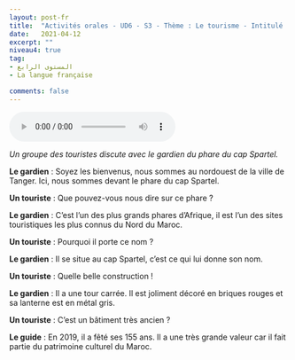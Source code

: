 ```yaml
---
layout: post-fr
title:  "Activités orales - UD6 - S3 - Thème : Le tourisme - Intitulé : Où es-tu parti ? "
date:   2021-04-12
excerpt: ""
niveau4: true
tag:
- المستوى الرابع 
- La langue française

comments: false
---
```




<audio controls>
  <source src="../assets/mp3/4/U6_S3.mp3" type="audio/mpeg">
  Your browser does not support the audio element.
</audio>



*Un groupe des touristes discute avec le gardien du phare du cap Spartel.*



**Le gardien** : Soyez les bienvenus, nous sommes au nordouest de la ville de Tanger. Ici, nous sommes devant le phare du cap Spartel.

**Un touriste** : Que pouvez-vous nous dire sur ce phare ?

**Le gardien** : C’est l’un des plus grands phares d’Afrique, il est l’un des sites touristiques les plus connus du Nord du Maroc.

**Un touriste** : Pourquoi il porte ce nom ?

**Le gardien** : Il se situe au cap Spartel, c’est ce qui lui donne son nom.

**Un touriste** : Quelle belle construction !

**Le gardien** : Il a une tour carrée. Il est joliment décoré en briques rouges et sa lanterne est en métal gris.

**Un touriste** : C’est un bâtiment très ancien ?

**Le guide** : En 2019, il a fêté ses 155 ans. Il a une très grande valeur car il fait partie du patrimoine culturel du Maroc.



